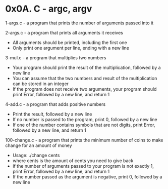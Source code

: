 # 0x0A. C - argc, argv

1-args.c - a program that prints the number of arguments passed into it

2-args.c - a program that prints all arguments it receives
* All arguments should be printed, including the first one
* Only print one argument per line, ending with a new line

3-mul.c - a program that multiplies two numbers
* Your program should print the result of the multiplication, followed by a new line
* You can assume that the two numbers and result of the multiplication can be stored in an integer
* If the program does not receive two arguments, your program should print Error, followed by a new line, and return 1

4-add.c - a program that adds positive numbers
* Print the result, followed by a new line
* If no number is passed to the program, print 0, followed by a new line
* If one of the number contains symbols that are not digits, print Error, followed by a new line, and return 1

100-change.c - a program that prints the minimum number of coins to make change for an amount of money
* Usage: ./change cents
* where cents is the amount of cents you need to give back
* if the number of arguments passed to your program is not exactly 1, print Error, followed by a new line, and return 1
* If the number passed as the argument is negative, print 0, followed by a new line

